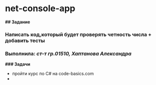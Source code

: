 # net-console-app
**## Задание**
### Написать код,который будет проверять четность числа + добавить тесты

### Выполнила: _ст-т гр.01510, Хаптанова Александра_

**### Задачи**
- пройти курс по C# на code-basics.com
- 
